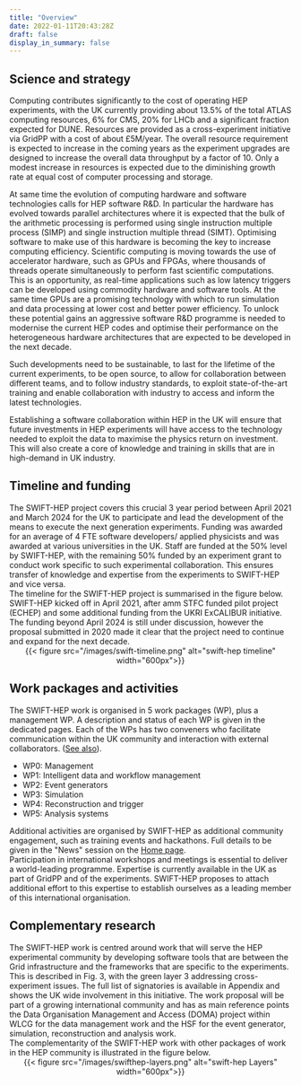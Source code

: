 ```yaml
---
title: "Overview"
date: 2022-01-11T20:43:28Z
draft: false
display_in_summary: false
---
```


<h2> Science and strategy </h2>
Computing contributes significantly to the cost of operating HEP experiments, with the UK currently providing 
about 13.5% of the total ATLAS computing resources, 6% for CMS, 20% for LHCb and a significant fraction expected for DUNE. 
Resources are provided as a cross-experiment initiative via GridPP with a cost of about £5M/year. 
The overall resource requirement is expected to increase in the coming years as the experiment upgrades are designed to 
increase the overall data throughput by a factor of 10. 
Only a modest increase in resources is expected due to the diminishing growth rate at equal cost of computer processing and storage. <br>

At same time the evolution of computing hardware and software technologies calls for HEP software R&D. 
In particular the hardware has evolved towards parallel architectures where it is expected that the bulk of the arithmetic 
processing is performed using single instruction multiple process (SIMP) and single instruction multiple thread (SIMT). 
Optimising software to make use of this hardware is becoming the key to increase computing efficiency. 
Scientific computing is moving towards the use of accelerator hardware, such as GPUs and FPGAs, where thousands of 
threads operate simultaneously to perform fast scientific computations. 
This is an opportunity, as real-time applications such as low latency triggers can be 
developed using commodity hardware and software tools. At the same time GPUs are a promising technology with which to run simulation and data processing 
at lower cost and better power efficiency. To unlock these potential gains an aggressive software R&D programme is needed to modernise the current 
HEP codes and optimise their performance on the heterogeneous hardware architectures that are expected to be developed in the next decade. <br>

Such developments need to be sustainable, to last for the lifetime of the current experiments, to be open source, to allow for collaboration between different teams, 
and to follow industry standards, to exploit state-of-the-art training and enable collaboration with industry to access and inform the latest technologies. <br>

Establishing a software collaboration within HEP in the UK will ensure that future investments in HEP experiments will have access to the technology needed 
to exploit the data to maximise the physics return on investment. This will also create a core of knowledge and training in skills that 
are in high-demand in UK industry.


<h2> Timeline and funding</h2>
The SWIFT-HEP project covers this crucial 3 year period between April 2021 and March 2024 for the UK to participate and lead the development of the means to execute the next generation experiments. Funding was awarded for an average of 4 FTE software developers/ applied physicists and was awarded at various universities in the UK. 
 Staff are funded at the 50% level by SWIFT-HEP, with the remaining 50% funded by an experiment grant to conduct work specific to such experimental collaboration. This ensures transfer of knowledge and expertise from the experiments to SWIFT-HEP and vice versa. <br>
The timeline for the SWIFT-HEP project is summarised in the figure below. 
SWIFT-HEP kicked off in April 2021, after amm STFC funded pilot project (ECHEP) and some additional funding from the UKRI ExCALIBUR initiative. The funding beyond April 2024 is still under discussion, however the proposal submitted in 2020 made it clear that the project need to continue and expand for the next decade. 
<center> {{< figure src="/images/swift-timeline.png" alt="swift-hep timeline" width="600px">}} </center>

<h2> Work packages and activities</h2>
The SWIFT-HEP work is organised in 5 work packages (WP), plus a management WP. A description and status of each WP is given in the dedicated pages. 
Each of the WPs has two conveners who facilitate communication within the UK community and interaction with external collaborators. 
(<a href="/organisation/">See also</a>).
<ul>
<li> WP0: Management
<li> WP1: Intelligent data and workflow management
<li> WP2: Event generators
<li> WP3: Simulation
<li> WP4: Reconstruction and trigger
<li> WP5: Analysis systems
</ul>
Additional activities are organised by SWIFT-HEP as additional community engagement, such as training events and hackathons. Full details to be given in the "News" session on the <a href="/index.html"> Home page</a>. <br>
Participation in international workshops and meetings is essential to deliver a world-leading programme. Expertise is currently available in the UK as part of GridPP and of the experiments. SWIFT-HEP proposes to attach additional effort to this expertise to establish ourselves as a leading member of this international organisation.

<h2> Complementary research </h2>
The SWIFT-HEP work is centred around work that will serve the HEP experimental community by developing software tools that are between the Grid infrastructure and the frameworks that are specific to the experiments. This is described in Fig. 3, with the green layer 3 addressing cross-experiment issues. The full list of signatories is available in Appendix and shows the UK wide involvement in this initiative. The work proposal will be part of a growing international community and has as main reference points the Data Organisation Management and Access (​DOMA​) project within WLCG for the data management work and the ​HSF for the event generator, simulation, reconstruction and analysis work. <br>
The complementarity of the SWIFT-HEP work with other packages of work in the HEP community is illustrated in the figure below.
<center> {{< figure src="/images/swifthep-layers.png" alt="swift-hep Layers" width="600px">}} </center>


